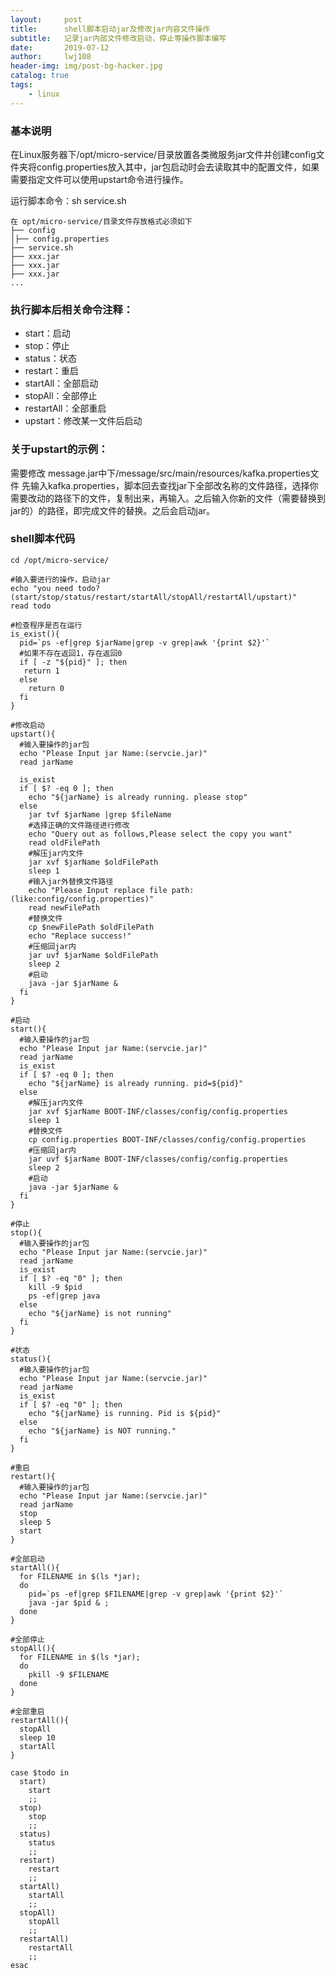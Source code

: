 ```yaml
---
layout:     post
title:      shell脚本启动jar及修改jar内容文件操作
subtitle:   记录jar内部文件修改启动，停止等操作脚本编写
date:       2019-07-12
author:     lwj108
header-img: img/post-bg-hacker.jpg
catalog: true
tags:
    - linux
---
```

### 基本说明
在Linux服务器下/opt/micro-service/目录放置各类微服务jar文件并创建config文件夹将config.properties放入其中，jar包启动时会去读取其中的配置文件，如果需要指定文件可以使用upstart命令进行操作。

运行脚本命令：sh service.sh

```
在 opt/micro-service/目录文件存放格式必须如下
├── config 
│├── config.properties
├── service.sh
├── xxx.jar
├── xxx.jar
├── xxx.jar
...
```
### 执行脚本后相关命令注释：
* start：启动
* stop：停止
* status：状态
* restart：重启
* startAll：全部启动
* stopAll：全部停止
* restartAll：全部重启
* upstart：修改某一文件后启动


### 关于upstart的示例：
需要修改 message.jar中下/message/src/main/resources/kafka.properties文件
先输入kafka.properties，脚本回去查找jar下全部改名称的文件路径，选择你需要改动的路径下的文件，复制出来，再输入。之后输入你新的文件（需要替换到jar的）的路径，即完成文件的替换。之后会启动jar。

### shell脚本代码
```shell
cd /opt/micro-service/

#输入要进行的操作，启动jar
echo "you need todo?(start/stop/status/restart/startAll/stopAll/restartAll/upstart)"
read todo

#检查程序是否在运行
is_exist(){
  pid=`ps -ef|grep $jarName|grep -v grep|awk '{print $2}'`
  #如果不存在返回1，存在返回0     
  if [ -z "${pid}" ]; then
   return 1
  else
    return 0
  fi
}

#修改启动
upstart(){
  #输入要操作的jar包
  echo "Please Input jar Name:(servcie.jar)"
  read jarName

  is_exist
  if [ $? -eq 0 ]; then
    echo "${jarName} is already running. please stop"
  else
    jar tvf $jarName |grep $fileName
    #选择正确的文件路径进行修改
    echo "Query out as follows,Please select the copy you want"
    read oldFilePath
    #解压jar内文件
    jar xvf $jarName $oldFilePath
    sleep 1
    #输入jar外替换文件路径
    echo "Please Input replace file path:(like:config/config.properties)"
    read newFilePath
    #替换文件
    cp $newFilePath $oldFilePath
    echo "Replace success!"
    #压缩回jar内
    jar uvf $jarName $oldFilePath
    sleep 2
    #启动
    java -jar $jarName &
  fi
}

#启动
start(){
  #输入要操作的jar包
  echo "Please Input jar Name:(servcie.jar)"
  read jarName
  is_exist
  if [ $? -eq 0 ]; then
    echo "${jarName} is already running. pid=${pid}"
  else
    #解压jar内文件
    jar xvf $jarName BOOT-INF/classes/config/config.properties
    sleep 1
    #替换文件
    cp config.properties BOOT-INF/classes/config/config.properties
    #压缩回jar内
    jar uvf $jarName BOOT-INF/classes/config/config.properties
    sleep 2
    #启动
    java -jar $jarName &
  fi
}

#停止
stop(){
  #输入要操作的jar包
  echo "Please Input jar Name:(servcie.jar)"
  read jarName
  is_exist
  if [ $? -eq "0" ]; then
    kill -9 $pid
    ps -ef|grep java
  else
    echo "${jarName} is not running"
  fi 
}

#状态
status(){
  #输入要操作的jar包
  echo "Please Input jar Name:(servcie.jar)"
  read jarName
  is_exist
  if [ $? -eq "0" ]; then
    echo "${jarName} is running. Pid is ${pid}"
  else
    echo "${jarName} is NOT running."
  fi
}

#重启
restart(){
  #输入要操作的jar包
  echo "Please Input jar Name:(servcie.jar)"
  read jarName
  stop
  sleep 5
  start
}

#全部启动
startAll(){
  for FILENAME in $(ls *jar);
  do 
    pid=`ps -ef|grep $FILENAME|grep -v grep|awk '{print $2}'`
    java -jar $pid & ; 
  done
}

#全部停止
stopAll(){
  for FILENAME in $(ls *jar);
  do 
    pkill -9 $FILENAME
  done
}

#全部重启
restartAll(){
  stopAll
  sleep 10
  startAll
}

case $todo in
  start)
    start
    ;;
  stop)
    stop
    ;;
  status)
    status
    ;;
  restart)
    restart
    ;;
  startAll)
    startAll
    ;;
  stopAll)
    stopAll
    ;;
  restartAll)
    restartAll
    ;;
esac
```